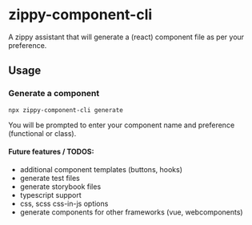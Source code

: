 # zippy-component-cli

A zippy assistant that will generate a (react) component file as per your preference.

## Usage

### Generate a component
``npx zippy-component-cli generate``

You will be prompted to enter your component name and preference (functional or class).

#### Future features / TODOS:
- additional component templates (buttons, hooks)
- generate test files
- generate storybook files
- typescript support
- css, scss css-in-js options
- generate components for other frameworks (vue, webcomponents)